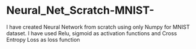 # Neural_Net_Scratch-MNIST-
I have created Neural Network from scratch using only Numpy for MNIST dataset. I have used Relu, sigmoid as activation functions and Cross Entropy Loss as loss function
